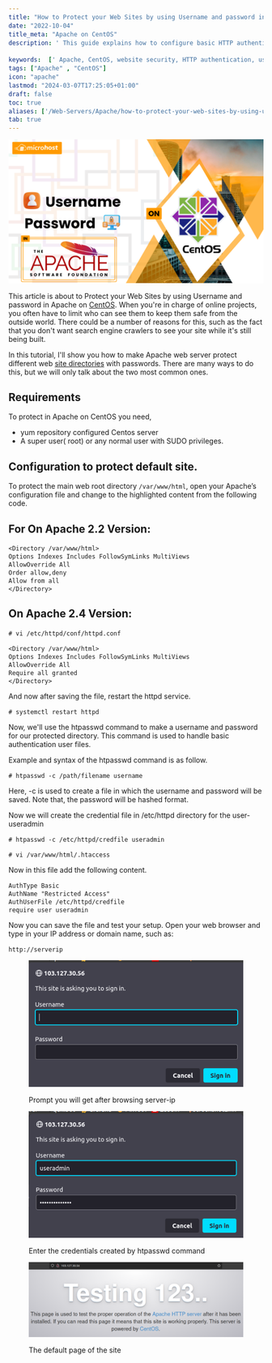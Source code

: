 ```yaml
---
title: "How to Protect your Web Sites by using Username and password in Apache on CentOS."
date: "2022-10-04"
title_meta: "Apache on CentOS"
description: ' This guide explains how to configure basic HTTP authentication with username and password protection for your websites on an Apache web server running on CentOS. This adds an extra layer of security by requiring users to provide valid credentials before accessing specific content.'

keywords:  [' Apache, CentOS, website security, HTTP authentication, username, password.']
tags: ["Apache" , "CentOS"]
icon: "apache"
lastmod: "2024-03-07T17:25:05+01:00"
draft: false
toc: true
aliases: ['/Web-Servers/Apache/how-to-protect-your-web-sites-by-using-username-and-password-in-apache-on-centos/']
tab: true
---
```


![How to Protect your Web Sites by using Username and password in Apache on CentOS](images/How-to-Protect-your-Web-Sites-by-using-Username-and-password-in-Apache-on-CentOS-1024x576.png)

This article is about to Protect your Web Sites by using Username and password in Apache on [CentOS](https://www.centos.org/). When you're in charge of online projects, you often have to limit who can see them to keep them safe from the outside world. There could be a number of reasons for this, such as the fact that you don't want search engine crawlers to see your site while it's still being built.

In this tutorial, I'll show you how to make Apache web server protect different web [site directories](https://utho.com/docs/tutorial/how-to-reset-debian-root-password/) with passwords. There are many ways to do this, but we will only talk about the two most common ones.

## Requirements

To protect in Apache on CentOS you need,

- yum repository configured Centos server
- A super user( root) or any normal user with SUDO privileges.

## Configuration to protect default site.

To protect the main web root directory `/var/www/html`, open your Apache’s configuration file and change to the highlighted content from the following code.

## For On Apache 2.2 Version:

```
<Directory /var/www/html> 
Options Indexes Includes FollowSymLinks MultiViews 
AllowOverride All
Order allow,deny
Allow from all 
</Directory>
```

## On Apache 2.4 Version:

```
# vi /etc/httpd/conf/httpd.conf
```

```
<Directory /var/www/html> 
Options Indexes Includes FollowSymLinks MultiViews 
AllowOverride All 
Require all granted 
</Directory>
```

And now after saving the file, restart the httpd service.

```
# systemctl restart httpd
```

Now, we'll use the htpasswd command to make a username and password for our protected directory. This command is used to handle basic authentication user files.

Example and syntax of the htpasswd command is as follow.

```
# htpasswd -c /path/filename username 
```

Here, -c is used to create a file in which the username and password will be saved. Note that, the password will be hashed format.

Now we will create the credential file in /etc/httpd directory for the user- useradmin

```
# htpasswd -c /etc/httpd/credfile useradmin 
```

```
# vi /var/www/html/.htaccess 
```

Now in this file add the following content.

```
AuthType Basic
AuthName "Restricted Access"
AuthUserFile /etc/httpd/credfile
require user useradmin
```

Now you can save the file and test your setup. Open your web browser and type in your IP address or domain name, such as:

```
http://serverip 
```

<figure>

![](images/image-242-edited.png)

<figcaption>

Prompt you will get after browsing server-ip

</figcaption>

</figure>

<figure>

![](images/image-243.png)

<figcaption>

Enter the credentials created by htpasswd command

</figcaption>

</figure>

<figure>

![](images/image-244-1024x356.png)

<figcaption>

The default page of the site

</figcaption>

</figure>
